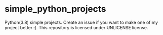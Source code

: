# simple_python_projects

Python(3.8) simple projects. Create an issue if you want to make one of my project better :).
This repository is licensed under UNLICENSE license.
